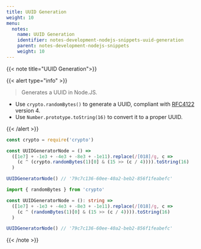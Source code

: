```yaml
---
title: UUID Generation
weight: 10
menu:
  notes:
    name: UUID Generation
    identifier: notes-development-nodejs-snippets-uuid-generation
    parent: notes-development-nodejs-snippets
    weight: 10
---
```


{{< note title="UUID Generation">}}

{{< alert type="info" >}}

> Generates a UUID in Node.JS.

- Use `crypto.randomBytes()` to generate a UUID, compliant with [RFC4122](https://www.ietf.org/rfc/rfc4122.txt) version 4.
- Use `Number.prototype.toString(16)` to convert it to a proper UUID.

{{< /alert >}}

```javascript
const crypto = require('crypto')

const UUIDGeneratorNode = () =>
  ([1e7] + -1e3 + -4e3 + -8e3 + -1e11).replace(/[018]/g, c =>
    (c ^ (crypto.randomBytes(1)[0] & (15 >> (c / 4)))).toString(16)
  )

UUIDGeneratorNode() // '79c7c136-60ee-40a2-beb2-856f1feabefc'
```

```typescript data-filename="test.ts"
import { randomBytes } from 'crypto'

const UUIDGeneratorNode = (): string =>
  ([1e7] + -1e3 + -4e3 + -8e3 + -1e11).replace(/[018]/g, c =>
    (c ^ (randomBytes(1)[0] & (15 >> (c / 4)))).toString(16)
  )

UUIDGeneratorNode() // '79c7c136-60ee-40a2-beb2-856f1feabefc'
```

{{< /note >}}
